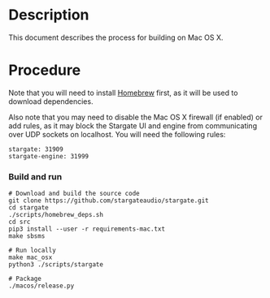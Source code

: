 # Description
This document describes the process for building on Mac OS X.

# Procedure
Note that you will need to install [Homebrew](https://brew.sh/) first, as it
will be used to download dependencies.

Also note that you may need to disable the Mac OS X firewall (if enabled) or
add rules, as it may block the Stargate UI and engine from communicating over
UDP sockets on localhost.  You will need the following rules:
```
stargate: 31909
stargate-engine: 31999
```

### Build and run
```
# Download and build the source code
git clone https://github.com/stargateaudio/stargate.git
cd stargate
./scripts/homebrew_deps.sh
cd src
pip3 install --user -r requirements-mac.txt
make sbsms

# Run locally
make mac_osx
python3 ./scripts/stargate

# Package
./macos/release.py
```
